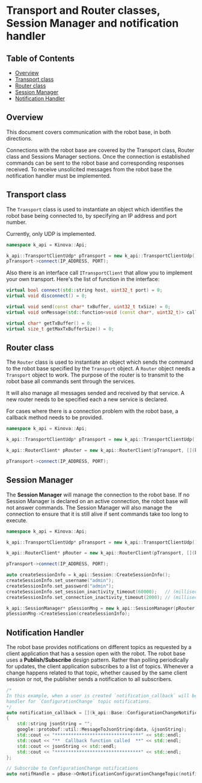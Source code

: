 <!--
* KINOVA (R) KORTEX (TM)
*
* Copyright (c) 2019 Kinova inc. All rights reserved.
*
* This software may be modified and distributed
* under the terms of the BSD 3-Clause license.
*
* Refer to the LICENSE file for details.
*
-->

<h1>Transport and Router classes, Session Manager and notification handler</h1>

<h2>Table of Contents</h2>

<!-- TOC -->

- [Overview](#overview)
- [Transport class](#transport-class)
- [Router class](#router-class)
- [Session Manager](#session-manager)
- [Notification Handler](#notification-handler)

<!-- TOC -->

<a id="markdown-overview" name="overview"></a>
## Overview
This document covers communication with the robot base, in both directions.

Connections with the robot base are covered by the Transport class, Router class and Sessions Manager sections. Once the connection is established commands can be sent to the robot base and corresponding responses received. To receive unsolicited messages from the robot base the notification handler must be implemented.

<a id="markdown-transport" name="transport"></a>

## Transport class
The ``Transport`` class is used to instantiate an object which identifies the robot base being connected to, by specifying an IP address and port number.

Currently, only UDP is implemented.

```cpp
namespace k_api = Kinova::Api;

k_api::TransportClientUdp* pTransport = new k_api::TransportClientUdp();
pTransport->connect(IP_ADDRESS, PORT);
```

Also there is an interface call ``ITransportClient`` that allow you to implement your own transport. Here's the list of function in the interface:

```cpp
virtual bool connect(std::string host, uint32_t port) = 0;
virtual void disconnect() = 0;

virtual void send(const char* txBuffer, uint32_t txSize) = 0;
virtual void onMessage(std::function<void (const char*, uint32_t)> callback) = 0;

virtual char* getTxBuffer() = 0;
virtual size_t getMaxTxBufferSize() = 0;
```

<a id="markdown-router" name="router"></a>

## Router class
The ``Router`` class is used to instantiate an object which sends the command to the robot base specified by the ``Transport`` object. A ``Router`` object needs a ``Transport`` object to work. The purpose of the router is to transmit to the robot base all commands sent through the services.

It will also manage all messages sended and received by that service. A new router needs to be specified each a new service is declared.

For cases where there is a connection problem with the robot base, a callback method needs to be provided.

```cpp
namespace k_api = Kinova::Api;

k_api::TransportClientUdp* pTransport = new k_api::TransportClientUdp();

k_api::RouterClient* pRouter = new k_api::RouterClient(pTransport, [](k_api::KError err){ std::cout << "_________ callback error _________" << err.toString(); });

pTransport->connect(IP_ADDRESS, PORT);
```

<a id="markdown-session-manager" name="session-manager"></a>
## Session Manager

The **Session Manager** will manage the connection to the robot base. If no Session Manager is declared on an active connection, the robot base will not answer commands. The Session Manager will also manage the connection to ensure that it is still alive if sent commands take too long to execute.

```cpp
namespace k_api = Kinova::Api;

k_api::TransportClientUdp* pTransport = new k_api::TransportClientUdp();

k_api::RouterClient* pRouter = new k_api::RouterClient(pTransport, [](k_api::KError err){ std::cout << "_________ callback error _________" << err.toString(); });

pTransport->connect(IP_ADDRESS, PORT);

auto createSessionInfo = k_api::Session::CreateSessionInfo();
createSessionInfo.set_username("admin");
createSessionInfo.set_password("admin");
createSessionInfo.set_session_inactivity_timeout(60000);   // (milliseconds)
createSessionInfo.set_connection_inactivity_timeout(2000); // (milliseconds)

k_api::SessionManager* pSessionMng = new k_api::SessionManager(pRouter);
pSessionMng->CreateSession(createSessionInfo);
```


<a id="markdown-notification-handler" name="notification-handler"></a>
## Notification Handler
The robot base provides notifications on different topics as requested by a client application that has a session open with the robot.
The robot base uses a **Publish/Subscribe** design pattern. Rather than polling periodically for updates, the client application subscribes to a list of topics. Whenever a change happens related to that topic, whether caused by the same client session or not, the publisher sends a notification to all subscribers.

```cpp
/*
In this example, when a user is created `notification_callback` will be called because we register it as a
handler for `ConfigurationChange` topic notifications.
*/
auto notification_callback = [](k_api::Base::ConfigurationChangeNotification data)
{
	std::string jsonString = "";
	google::protobuf::util::MessageToJsonString(data, &jsonString);
	std::cout << "********************************" << std::endl;
	std::cout << "**  Callback function called  **" << std::endl;
	std::cout << jsonString << std::endl;
	std::cout << "********************************" << std::endl;
};

// Subscribe to ConfigurationChange notifications
auto notifHandle = pBase->OnNotificationConfigurationChangeTopic(notification_callback, k_api::Common::NotificationOptions());
```
